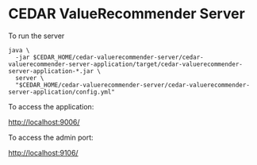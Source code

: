 # CEDAR ValueRecommender Server

To run the server

    java \
      -jar $CEDAR_HOME/cedar-valuerecommender-server/cedar-valuerecommender-server-application/target/cedar-valuerecommender-server-application-*.jar \
      server \
      "$CEDAR_HOME/cedar-valuerecommender-server/cedar-valuerecommender-server-application/config.yml"

To access the application:

[http://localhost:9006/]()

To access the admin port:

[http://localhost:9106/]()